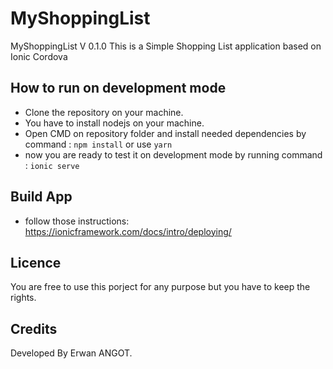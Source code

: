 # MyShoppingList
MyShoppingList V 0.1.0
This is a Simple Shopping List application based on Ionic Cordova

## How to run on development mode
- Clone the repository on your machine.
- You have to install nodejs on your machine.
- Open CMD on repository folder and install needed dependencies by command : `npm install` or use `yarn`
- now you are ready to test it on development mode by running command : `ionic serve`


## Build App
- follow those instructions:
https://ionicframework.com/docs/intro/deploying/

## Licence
You are free to use this porject for any purpose but you have to keep the rights.

## Credits
Developed By Erwan ANGOT.